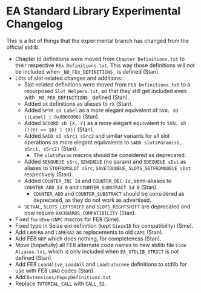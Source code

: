# EA Standard Library Experimental Changelog

This is a list of things that the experimental branch has changed from the official stdlib.

- Chapter Id definitions were moved from `Chapter Definitions.txt` to their respective `FEx Definitions.txt`. This way those definitions will not be included when `_NO_FEx_DEFINITIONS_` is defined (Stan).
- Lots of slot-related changes and additions:
  - Slot-related definitions were moved from `FE8 Definitions.txt` to a repurposed `Slot Helpers.txt`, so that they still get included even with `_NO_FE8_DEFINITIONS_` defined (Stan).
  - Added `sX` definitions as aliases to `rX` (Stan).
  - Added `SPTR sD Label` as a more elegant equivalent of `SVAL sD ((Label) | 0x8000000)` (Stan).
  - Added `SCOORD sD [X, Y]` as a more elegant equivalent to `SVAL sD (((Y) << 16) | (X))` (Stan).
  - Added `SADD sD sSrc1 sSrc2` and similar variants for all slot operations as more elegant equivalents to `SADD slotsParam(sD, sSrc1, sSrc2)` (Stan).
    - The `slotsParam` macros should be considered as deprecated.
  - Added `SENQUEUE sSrc`, `SENQUEUE` (no param) and `SDEQUEUE sDst` as aliases to `STQFROMSLOT sSrc`, `SAVETOQUEUE`, `SLOTS_SETFROMQUEUE sDst` respectively (Stan).
  - Added `COUNTER_INC Id` and `COUNTER_DEC Id`, semi-aliases to `COUNTER_ADD Id 0` and `COUNTER_SUBSTRACT Id 0` (Stan).
    - `COUNTER_ADD` and `COUNTER_SUBSTRACT` should be considered as deprecated, as they do not work as advertised.
  - `SETVAL`, `SLOTS_LEFTSHIFT` and `SLOTS_RIGHTSHIFT` are deprecated and now require `BACKWARDS_COMPATIBILITY` (Stan).
- Fixed `TurnEventNPC` macros for FE8 (Sme).
- Fixed typo in Seize eid definition (kept `SiezeID` for compatibility) (Sme).
- Add `CAMERA` and `CAMERA2` as replacements to old `CAM1` (Stan).
- Add FE8 `NOP` which does nothing, for completeness (Stan).
- Move (hopefully) all FE8 alternate code names to new stdlib file `Code Aliases.txt`, which is only included when `EA_STDLIB_STRICT` is not defined (Stan).
- Add FE8 `LoadAlive`, `LoadAll` and `LoadCutscene` definitions to stdlib for use with FE8 `LOAD` codes (Stan).
- Add `Extensions/PopupDefinitions.txt`
- Replace `TUTORIAL_CALL` with `CALL_S2`.
